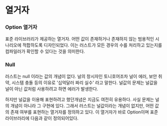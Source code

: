 # 열거자

### Option 열거자

표준 라이브러리가 제공하는 열거자. 어떤 값이 존재하거나 존재하지 않는 범용적인 시나리오에 적합하도록 디자인되었다. 이는 러스트가 모든 경우의 수를 처리하고 있는지를 컴파일러가 확인할 수 있다는 것을 의미한다.

### Null

러스트는 null 이라는 값의 개념이 없다. 널의 창시자인 토니호어조차 널이 에러, 보안 취약, 시스템 충돌 등의 이유로 '십억달러 짜리 실수' 라고 말한다. 널값의 문제는 널값을 널이 아닌 값처럼 사용하려고 하면 에러가 발생한다.

하지만 널값을 이용해 표현하려고 했던개념은 지금도 여전히 유용하다. 사실 문제는 널의 개념이 아니라 그 구현에 있다. 그래서 러스트는 널값이라는 개념이 없지만, 어떤 값의 존재 여부를 표현하는 열거자를 정의하고 있다. 이 열거자가 바로 Option<T>이며 표준 라이브러리에 다음과 같이 정의되어있다.
